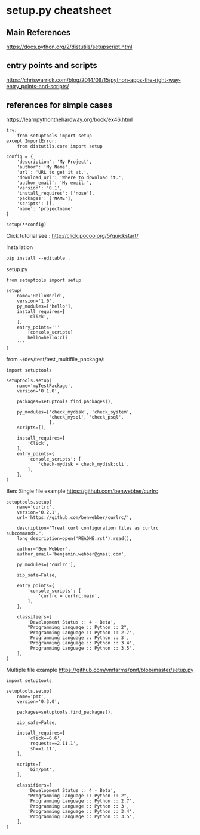 # setup.py cheatsheet

## Main References 
https://docs.python.org/2/distutils/setupscript.html


## entry points and scripts

<https://chriswarrick.com/blog/2014/09/15/python-apps-the-right-way-entry_points-and-scripts/>

## references for simple cases

<https://learnpythonthehardway.org/book/ex46.html>

    try:
        from setuptools import setup
    except ImportError:
        from distutils.core import setup
        
    config = {
        'description': 'My Project',
        'author': 'My Name',
        'url': 'URL to get it at.',
        'download_url': 'Where to download it.',
        'author_email': 'My email.',
        'version': '0.1',
        'install_requires': ['nose'],
        'packages': ['NAME'],
        'scripts': [],
        'name': 'projectname'
    }
    
    setup(**config)


Click tutorial 
see : <http://click.pocoo.org/5/quickstart/>

Installation

    pip install --editable .

setup.py 

    from setuptools import setup
    
    setup(
        name='HelloWorld',
        version='1.0',
        py_modules=['hello'],
        install_requires=[
            'Click',
        ],
        entry_points='''
            [console_scripts]
            hello=hello:cli
        '''
    )


from ~/dev/test/test\_multifile\_package/: 

    import setuptools
    
    setuptools.setup(
        name='myTestPackage',
        version='0.1.0',
            
        packages=setuptools.find_packages(),
        
        py_modules=['check_mydisk', 'check_system',
                    'check_mysql', 'check_psql',
                    ],
        scripts=[],
        
        install_requires=[
            'Click',
        ],
        entry_points={
            'console_scripts': [
                'check-mydisk = check_mydisk:cli',
            ],
        },
    )


Ben: 
Single file example
<https://github.com/benwebber/curlrc>

    setuptools.setup(
        name='curlrc',
        version='0.2.1',
        url='https://github.com/benwebber/curlrc/',
        
        description="Treat curl configuration files as curlrc subcommands.",
        long_description=open('README.rst').read(),
        
        author='Ben Webber',
        author_email='benjamin.webber@gmail.com',
        
        py_modules=['curlrc'],
        
        zip_safe=False,
        
        entry_points={
            'console_scripts': [
                'curlrc = curlrc:main',
            ],
        },
        
        classifiers=[
            'Development Status :: 4 - Beta',
            "Programming Language :: Python :: 2",
            'Programming Language :: Python :: 2.7',
            'Programming Language :: Python :: 3',
            'Programming Language :: Python :: 3.4',
            'Programming Language :: Python :: 3.5',
        ],
    )


Multiple file example
<https://github.com/vmfarms/pmt/blob/master/setup.py>

    import setuptools
    
    setuptools.setup(
        name='pmt',
        version='0.3.0',
        
        packages=setuptools.find_packages(),
        
        zip_safe=False,
        
        install_requires=[
            'click==6.6',
            'requests==2.11.1',
            'sh==1.11',
        ],
        
        scripts=[
            'bin/pmt',
        ],
        
        classifiers=[
            'Development Status :: 4 - Beta',
            "Programming Language :: Python :: 2",
            'Programming Language :: Python :: 2.7',
            'Programming Language :: Python :: 3',
            'Programming Language :: Python :: 3.4',
            'Programming Language :: Python :: 3.5',
        ],
    )

